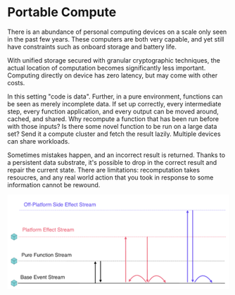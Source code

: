 # Portable Compute

There is an abundance of personal computing devices on a scale only seen in the past few years. These computers are both very capable, and yet still have constraints such as onboard storage and battery life.

With unified storage secured with granular cryptographic techniques, the actual location of computation becomes significantly less important. Computing directly on device has zero latency, but may come with other costs.

In this setting "code is data". Further, in a pure environment, functions can be seen as merely incomplete data. If set up correctly, every intermediate step, every function application, and every output can be moved around, cached, and shared. Why recompute a function that has been run before with those inputs? Is there some novel function to be run on a large data set? Send it a compute cluster and fetch the result lazily. Multiple devices can share workloads.

Sometimes mistakes happen, and an incorrect result is returned. Thanks to a persistent data substrate, it's possible to drop in the correct result and repair the current state. There are limitations: recomputation takes resoucres, and any real world action that you took in response to some information cannot be rewound.

![](../.gitbook/assets/screen-shot-2021-04-29-at-10.15.08-pm.png)



